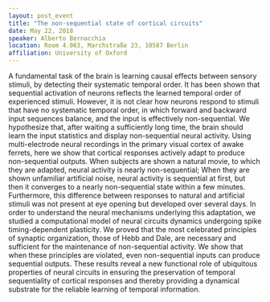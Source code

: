 ```yaml
---
layout: post_event
title: "The non-sequential state of cortical circuits" 
date: May 22, 2018
speaker: Alberto Bernacchia
location: Room 4.063, Marchstraße 23, 10587 Berlin
affiliation: University of Oxford
---
```


A fundamental task of the brain is learning causal effects between sensory stimuli, by detecting their systematic temporal order. It has been shown that sequential activation of neurons reflects the learned temporal order of experienced stimuli. However, it is not clear how neurons respond to stimuli that have no systematic temporal order, in which forward and backward input sequences balance, and the input is effectively non-sequential. We hypothesize that, after waiting a sufficiently long time, the brain should learn the input statistics and display non-sequential neural activity. Using multi-electrode neural recordings in the primary visual cortex of awake ferrets, here we show that cortical responses actively adapt to produce non-sequential outputs. When subjects are shown a natural movie, to which they are adapted, neural activity is nearly non-sequential; When they are shown unfamiliar artificial noise, neural activity is sequential at first, but then it converges to a nearly non-sequential state within a few minutes. Furthermore, this difference between responses to natural and artificial stimuli was not present at eye opening but developed over several days. In order to understand the neural mechanisms underlying this adaptation, we studied a computational model of neural circuits dynamics undergoing spike timing-dependent plasticity. We proved that the most celebrated principles of synaptic organization, those of Hebb and Dale, are necessary and sufficient for the maintenance of non-sequential activity. We show that when these principles are violated, even non-sequential inputs can produce sequential outputs. These results reveal a new functional role of ubiquitous properties of neural circuits in ensuring the preservation of temporal sequentiality of cortical responses and thereby providing a dynamical substrate for the reliable learning of temporal information. 
